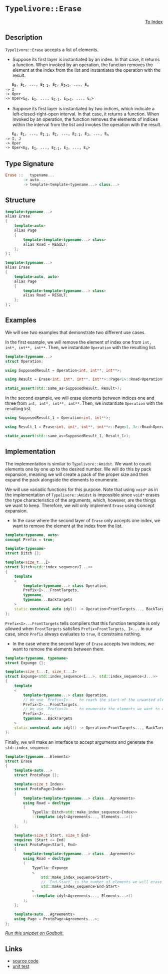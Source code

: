 <!-- Copyright 2024 Feng Mofan
SPDX-License-Identifier: Apache-2.0 -->

# `Typelivore::Erase`

<p style='text-align: right;'><a href="../../../facilities/metafunctions.md#typelivore-erase">To Index</a></p>

## Description

`Typelivore::Erase` accepts a list of elements.

- Suppose its first layer is instantiated by an index.
In that case, it returns a function.
When invoked by an operation, the function removes the element at the index from the list and instantiates the operation with the result.

<pre><code>   E<sub>0</sub>, E<sub>1</sub>, ..., E<sub>I-1</sub>, E<sub>I</sub>, E<sub>I+1</sub>, ..., E<sub>n</sub>
-> I
-> Oper
-> Oper&lt;E<sub>0</sub>, E<sub>1</sub>, ..., E<sub>I-1</sub>, E<sub>I+1</sub>, ..., E<sub>n</sub>&gt;</code></pre>

- Suppose its first layer is instantiated by two indices, which indicate a left-closed-right-open interval.
In that case, it returns a function.
When invoked by an operation, the function removes the elements of indices within the interval from the list and invokes the operation with the result.

<pre><code>   E<sub>0</sub>, E<sub>1</sub>, ..., E<sub>I-1</sub>, E<sub>I</sub>, ..., E<sub>J-1</sub>, E<sub>J</sub>, ..., E<sub>n</sub>
-> I, J
-> Oper
-> Oper&lt;E<sub>0</sub>, E<sub>1</sub>, ..., E<sub>I-1</sub>, E<sub>J</sub>, ..., E<sub>n</sub>&gt;</code></pre>

## Type Signature

```Haskell
Erase ::   typename...
        -> auto...
        -> template<template<typename...> class...>
```

## Structure

```C++
template<typename...>
alias Erase
{
    template<auto>
    alias Page
    {
        template<template<typename...> class>
        alias Road = RESULT;
    };
}；
```

```C++
template<typename...>
alias Erase
{
    template<auto, auto>
    alias Page
    {
        template<template<typename...> class>
        alias Road = RESULT;
    };
}；
```

## Examples

We will see two examples that demonstrate two different use cases.

In the first example, we will remove the element of index one from `int, int*, int**, int**`.
Then, we instantiate `Operation` with the resulting list.

```C++
template<typename...>
struct Operation;

using SupposedResult = Operation<int, int**, int**>;

using Result = Erase<int, int*, int**, int**>::Page<1>::Road<Operation>;

static_assert(std::same_as<SupposedResult, Result>);
```

In the second example, we will erase elements between indices one and three from `int, int*, int**, int**`. Then, we instantiate `Operation` with the resulting list.

```C++
using SupposedResult_1 = Operation<int, int**>;

using Result_1 = Erase<int, int*, int**, int**>::Page<1, 3>::Road<Operation>;

static_assert(std::same_as<SupposedResult_1, Result_1>);
```

## Implementation

The implementation is similar to `Typelivore::Amidst`.
We want to count elements one by one up to the desired number.
We will do this by pack expansion, meaning we will create a pack of the proper size and then expand the pack alongside the elements to enumerate.

We will use variadic functions for this purpose.
Note that using `void*` as in the implementation of `Typelivore::Amidst` is impossible since `void*` erases the type characteristics of the arguments, which, however, are the things we want to keep.
Therefore, we will only implement `Erase` using concept expansion.

- In the case where the second layer of `Erase` only accepts one index, we want to remove the element at the index from the list.

```C++
template<typename, auto>
concept Prefix = true;

template<typename>
struct Ditch {};

template<size_t...I>
struct Ditch<std::index_sequence<I...>>
{
    template
    <
        template<typename...> class Operation,
        Prefix<I>...FrontTargets,
        typename,
        typename...BackTargets
    >
    static consteval auto idyl() -> Operation<FrontTargets..., BackTargets...>;
};
```

`Prefix<I>...FrontTargets` tells compilers that this function template is only allowed when `FrontTargets` satisfies `Prefix<FrontTargets, I>...`
In our case, since `Prefix` always evaluates to `true`, it constrains nothing.

- In the case where the second layer of `Erase` accepts two indices, we want to remove the elements between them.

```C++
template<typename, typename>
struct Expunge {};

template<size_t...I, size_t...J>
struct Expunge<std::index_sequence<I...>, std::index_sequence<J...>>
{
    template
    <
        template<typename...> class Operation,
        // We use `Prefix<I>...` to reach the start of the unwanted elements.
        Prefix<I>...FrontTargets,
        // We use `Prefix<J>...` to enumerate the elements we want to erase.
        Prefix<J>...,
        typename...BackTargets
    >
    static consteval auto idyl() -> Operation<FrontTargets..., BackTargets...>;
};
```

Finally, we will make an interface to accept arguments and generate the `std::index_sequence`:

```C++
template<typename...Elements>
struct Erase
{
    template<auto...>
    struct ProtoPage {};

    template<size_t Index>
    struct ProtoPage<Index>
    {
        template<template<typename...> class...Agreements>
        using Road = decltype
        (
            Typella::Ditch<std::make_index_sequence<Index>>
            ::template idyl<Agreements..., Elements...>()
        );
    };

    template<size_t Start, size_t End>
    requires (Start <= End)
    struct ProtoPage<Start, End>
    {
        template<template<typename...> class...Agreements>
        using Road = decltype
        (
            Typella::Expunge
            <
                std::make_index_sequence<Start>,
                // `End-Start` is the number of elements we will erase.
                std::make_index_sequence<End-Start>
            >
            ::template idyl<Agreements..., Elements...>()
        );
    };

    template<auto...Agreements>
    using Page = ProtoPage<Agreements...>;
};
```

[*Run this snippet on Godbolt.*](https://godbolt.org/#z:OYLghAFBqd5QCxAYwPYBMCmBRdBLAF1QCcAaPECAMzwBtMA7AQwFtMQByARg9KtQYEAysib0QXACx8BBAKoBnTAAUAHpwAMvAFYTStJg1DIApACYAQuYukl9ZATwDKjdAGFUtAK4sGIAKwA7KSuADJ4DJgAcj4ARpjEIACcSaQADqgKhE4MHt6%2BAcEZWY4C4ZExLPGJKbaY9qUMQgRMxAR5Pn5BdQ05za0E5dFxCcmpCi1tHQXdEwNDldVjAJS2qF7EyOwc5gDMEcjeWADUJrtuXo60hACeZ9gmGgCCewdHmKfnyBPoWFT3jxeZn2DEOXhOZzcBBuaUwAH0CMQmIQFADnoCCJgWGkDJjIdDYcw2KRjkxLqg0U80KDMGkCMdlMRMDRVJ8ACLHRFeTBnKzo56Y7G4nnnAmMVgih7PCbELwOY5swjIBCnQJWQJs3mAjFYnFMPHnLIAL3hBAAdBaAJKUmVy%2BmKgjKyE/EAgCJYVRwpQAR25NMhlotZoBuylLzVgOOUc5uuFkejkPj0ejgr1BqhMPFbCD92OhyYCgUxwA8rCkY1SEnkwymSyA/cgwAxYiyAAqrWAmAICkrz2rKczRMwvae/ajYqHQYsTGQAGt28RO92q5Tk3NHMg8wIJpgAG5iUnk454dA3WgQZbHAC0udLCX1OUhzbbHa7CiDJOnc4XS/fFpDfLhpquyATqQr6iKGaEhKJIThKNpcvK2CqGkXhGB8JgRhqWr8k8qZxoaeAmgiQaWiSxqmkGABSCGykhKFoZ2zoEOgrrupgno%2Bn6WwBjmobkSxbEMB6XqYL6jA8ecVF8Q8obahGfYprGEErucVbJvhKmioOEoyXmBiFiWZYPgII5jscAD0FnHAA6h8XhKKcABsGiMsyeCqPWoY5i5nKoMcTIziqBAIB8cxtMcqBUJyoXHGhADuhiYugxz1FijDdsGin9m5dbnNa3kWs%2Bgg/m%2BZljlZtn2Y5JgublHmQjRhXBr5RCpQwPj3piMUfGlbCCEW8UfIlgh%2BalSJKFlo5jvVnlSQ2Frlf2cHZhaX7zq%2By7ZZ8YZri0G5bgwO77rQh5tSeZ4Xtet7GY0T4tiVm1/man4zhti5vjJOFAd9YFppBK2YEG2D0P1y5ydKiH0tgE08uiCnTeOynpmSRBfdttryoyqBEMoTCdqq6rAaB22aemFEIsclrCRxq7Rpj9LY7j%2BOQdTHp01GmGAeZZMA8jAM6atwahvpBbPU8wBMulA0c9WDkRMAxwAEqoEwKVnByWCHGK6nRhAuv9g6TqGoJIAsEws7wuxnFidxrM03Nsm7eZ0aurzx6nrQkIS1LYPPSSIPS5l/6hheBvHMs33JphxPaqT/POkRprHP0bTkUnlPYMJstMr6eBMkWECp/Sia7ByWfoJHGNQzWOOoHjTHnMXAfZxDiOE%2BHvP4gn2nQULub5oWQY%2B5gQeom35ny0Yyuq%2BrZfHFrtA69tyb6yvY7Iah6Hh9Hanry7xwumbFtWw7onif6TeTAQ9xLQf0aVbVGgV1exdP8eRYhR8HVVAkkXRX1DKg1hp0FOveSaO8xxH3NpbOE1tz520hC/N%2BE976y3Mm7fmHszze0lqPP2H5jiBwISHbAYd94RyjgmbCIE47ty7ucVGqBh54LHrLKeisG4YXnkzeuLNcG%2ByAV9Wh8NY64QsgAKikdImRFlASSKka2bAQhWzSLkc8BRMjZF0NeKCd4nw3DUi2HSceYY/oESglmIGpDAQMyMl1R8IiXjPA4SnLwaRiiYHQErTACgvBL3ZPY8sji3ARAICSMJUiImCCkQBOhrifF%2BICRrIhsNIRhOiQQCRmSonHhiRI%2B4rouGQi4IUkAKs1aQjvMEgQcTcLrjwMgOEYsEgEAgEfBQEpmnjzcEIdxnjvG%2BP8eE5WQyl73Ejk4wEri%2BkeMyF4xJwy4RcECdUkyDB0mCByQUuSUyXFZGnospeyzAkwwLJBDJeSsnbO2WU4p5wuAkl2GUip6Aqm3UcbJEmTwGlNJaW0dpptOlsG6ZCWZAyjkEGWSSSFyyJm8g4KsWgnB/C8D8BwLQpBUCcDcNYawh91ibAwsCHgpACCaERasWcAQAAcZonK7EkGYQIkhJD%2BBpbsDQ/gkg0v0JwSQvAWASA0BoUg6LMXYo4LwBQIBRXkoxYi0gcBYAwEQCAdYBBULhIoBANA2I6AJCiBKTgqgaVOSvE5SQxxgDIE3FIM0ZheBeMICQE8eh%2BCCBEGIdgUgZCCEUCodQCrSC6EefFJEaROA8CRSitFFKsWcGLJcLV/9jimvNZa61trjj2rMMcCAHh9X0GIKcElyxeDyq0KsCASA9VpANWQHVdaG0gGAFIMwfA6CYmIDKiAsR42xAiK0G4UbeCDuYMQG4xZYjaEwA4UdpA9Vg2LAwWgI7g1YFiF4YAbgxC0BldwXgWBzZGHEBu/Oc7HC7l8fGjic7LjbFJWE%2Bo8brixCRJOjwWB42IjwEKw9pBr3EFiPMtkWJDDAGuEYClqwqAGGAAoAAangTA8U7zotJR64QohxC%2BqwwGtQ8bQ36AgygPFlh9B4FiDKyAqxUB0hyAeq8PwNamEsNYMwEqgPEBPDe2jPRL05BcMJaYfhHlhAiMMX%2BiRHnFGyAIUTeg5ONAWCMGTAmHB9Gvopx5dhBMCGLqp6TehwrtE8J0Ez18jNLC4KsBQhKtgSBjRwVFYr42SrTWai1VqbV2skA6/NuAXUlr2LZitMHVihTVqMC8pBqWSF2GaJIuwWUaCZZIFyXKnKpGRRwAVpAhW7C4PSrgTkaU8tK/4SQXBuW7Ccm54NkrpWyrJTBpVqqa3quTZccglBm3FqNWwTgrQWC7kCFeJgotp5cCSGaYrmLnVEB46xR5WGvW4ekPhpQhHg26A7eGpgkbD3Odc%2BK3gkqk2asuKmkbY2JtTcVjNubZoND5sLfW4tpbdhmHLa1hV1ba2oCLQkXruqgcfdGLd8b%2BYjAza4KKmgS8Ei9v7cG8dw6F3o8ndO2d86ANLoyiutd8bN3bt3bQfdC7j0QbPZi/ATJNPXoPQt1Q97MQLufblzFb6P03C/dsTFv7/2kqAyBpQYGT2QYVm1uD%2BMkMobQ4SBda2cM%2Bs27IAjQbMV7ZI9BtjVgKNvpo7F%2BjjQmMsbLvrjjXGEjLb47FvTmnnAQFcDpkIwlrOjFk5keTuRzMFG9yUHInv1OO8aMXN3YetPzEk4sL3thtP%2B7EwnmPFQ1NObWBsRztm%2BUubjY1zgpJiCjfG5NmHj3ZvzcC/gJbX2wt/arZFzA0XEixdy/lwrs20uBG5YEQIjKzAZeqw1iVnBmtyra8qtVGqtWg/64a41HARuZpYAoXcm5dxPeFBMJ1NfXUrb9dh71Eh1f%2Bu21rnQIBdikAO0d6NufTvucTd1%2BkUUi8sBX2vjfW%2BIITDe%2BDhtL7XYX7StRVTrefRtPrAA4tEAdfDxOETfJIOEbfKFZfTbLtZHSgVHTFLHddUlXAnHS9BdAnQQInddOnTALdHdPdA9UlanU9AXI9C9RnG9YNO9ZAB9DnQQF9YNHnYdfnH9HjYXXgUXUDcDU9aXf7PgeDeXVDdDZXWQdbNXQ/TXIjK/XXYwcjGwI3eAOjBjbcTgCyF0K3SwTjc7bjXjY3OzNKJ3PwF3ETJPPQCTNPYzQPX3N3ZTYPWPdPXTGw8PRPfIZPKPAzKzbw1wlPKYRw3TUIlwmzOzBzH1E7fPUfDgd/T/dfY4RAs0FA6vYLOvEAiLUgKLLAVvZzDvEAMwWbXYXYfwfwNLeHDQaowIMrEfc7MfWwFrUA5YKlEAarM0OrIIMwWo6rbLSQDQDtXLXYZItoqVBvSlXPR1VohNWYro1YIDLIZwSQIAA%3D)

## Links

- [source code](../../../../conceptrodon/descend/typelivore/erase.hpp)
- [unit test](../../../../tests/unit/metafunctions/typelivore/erase.test.hpp)
